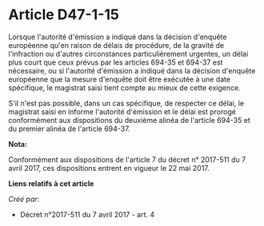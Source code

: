 # Article D47-1-15

Lorsque l'autorité d'émission a indiqué dans la décision d'enquête européenne qu'en raison de délais de procédure, de la
gravité de l'infraction ou d'autres circonstances particulièrement urgentes, un délai plus court que ceux prévus par les
articles 694-35 et 694-37 est nécessaire, ou si l'autorité d'émission a indiqué dans la décision d'enquête européenne que la
mesure d'enquête doit être exécutée à une date spécifique, le magistrat saisi tient compte au mieux de cette exigence.

S'il n'est pas possible, dans un cas spécifique, de respecter ce délai, le magistrat saisi en informe l'autorité d'émission
et le délai est prorogé conformément aux dispositions du deuxième alinéa de l'article 694-35 et du premier alinéa de
l'article 694-37.

**Nota:**

Conformément aux dispositions de l'article 7 du décret n° 2017-511 du 7 avril 2017, ces dispositions entrent en vigueur le 22
mai 2017.

**Liens relatifs à cet article**

_Créé par_:

  - Décret n°2017-511 du 7 avril 2017 - art. 4
